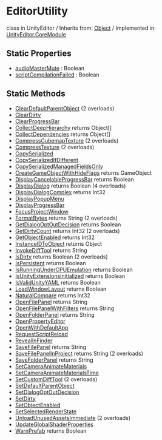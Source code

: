 # EditorUtility
class in UnityEditor
 / Inherits from: <a href="https://docs.unity3d.com/6000.2/Documentation/ScriptReference/Object.html">Object</a> / Implemented in: <a href="https://docs.unity3d.com/6000.2/Documentation/ScriptReference/UnityEditor.CoreModule.html">UnityEditor.CoreModule</a>

## Static Properties
- <a href="https://docs.unity3d.com/6000.2/Documentation/ScriptReference/EditorUtility-audioMasterMute.html">audioMasterMute</a> : Boolean
- <a href="https://docs.unity3d.com/6000.2/Documentation/ScriptReference/EditorUtility-scriptCompilationFailed.html">scriptCompilationFailed</a> : Boolean

## Static Methods
- <a href="https://docs.unity3d.com/6000.2/Documentation/ScriptReference/EditorUtility.ClearDefaultParentObject.html">ClearDefaultParentObject</a> (2 overloads)
- <a href="https://docs.unity3d.com/6000.2/Documentation/ScriptReference/EditorUtility.ClearDirty.html">ClearDirty</a>
- <a href="https://docs.unity3d.com/6000.2/Documentation/ScriptReference/EditorUtility.ClearProgressBar.html">ClearProgressBar</a>
- <a href="https://docs.unity3d.com/6000.2/Documentation/ScriptReference/EditorUtility.CollectDeepHierarchy.html">CollectDeepHierarchy</a> returns Object[]
- <a href="https://docs.unity3d.com/6000.2/Documentation/ScriptReference/EditorUtility.CollectDependencies.html">CollectDependencies</a> returns Object[]
- <a href="https://docs.unity3d.com/6000.2/Documentation/ScriptReference/EditorUtility.CompressCubemapTexture.html">CompressCubemapTexture</a> (2 overloads)
- <a href="https://docs.unity3d.com/6000.2/Documentation/ScriptReference/EditorUtility.CompressTexture.html">CompressTexture</a> (2 overloads)
- <a href="https://docs.unity3d.com/6000.2/Documentation/ScriptReference/EditorUtility.CopySerialized.html">CopySerialized</a>
- <a href="https://docs.unity3d.com/6000.2/Documentation/ScriptReference/EditorUtility.CopySerializedIfDifferent.html">CopySerializedIfDifferent</a>
- <a href="https://docs.unity3d.com/6000.2/Documentation/ScriptReference/EditorUtility.CopySerializedManagedFieldsOnly.html">CopySerializedManagedFieldsOnly</a>
- <a href="https://docs.unity3d.com/6000.2/Documentation/ScriptReference/EditorUtility.CreateGameObjectWithHideFlags.html">CreateGameObjectWithHideFlags</a> returns GameObject
- <a href="https://docs.unity3d.com/6000.2/Documentation/ScriptReference/EditorUtility.DisplayCancelableProgressBar.html">DisplayCancelableProgressBar</a> returns Boolean
- <a href="https://docs.unity3d.com/6000.2/Documentation/ScriptReference/EditorUtility.DisplayDialog.html">DisplayDialog</a> returns Boolean (4 overloads)
- <a href="https://docs.unity3d.com/6000.2/Documentation/ScriptReference/EditorUtility.DisplayDialogComplex.html">DisplayDialogComplex</a> returns Int32
- <a href="https://docs.unity3d.com/6000.2/Documentation/ScriptReference/EditorUtility.DisplayPopupMenu.html">DisplayPopupMenu</a>
- <a href="https://docs.unity3d.com/6000.2/Documentation/ScriptReference/EditorUtility.DisplayProgressBar.html">DisplayProgressBar</a>
- <a href="https://docs.unity3d.com/6000.2/Documentation/ScriptReference/EditorUtility.FocusProjectWindow.html">FocusProjectWindow</a>
- <a href="https://docs.unity3d.com/6000.2/Documentation/ScriptReference/EditorUtility.FormatBytes.html">FormatBytes</a> returns String (2 overloads)
- <a href="https://docs.unity3d.com/6000.2/Documentation/ScriptReference/EditorUtility.GetDialogOptOutDecision.html">GetDialogOptOutDecision</a> returns Boolean
- <a href="https://docs.unity3d.com/6000.2/Documentation/ScriptReference/EditorUtility.GetDirtyCount.html">GetDirtyCount</a> returns Int32 (2 overloads)
- <a href="https://docs.unity3d.com/6000.2/Documentation/ScriptReference/EditorUtility.GetObjectEnabled.html">GetObjectEnabled</a> returns Int32
- <a href="https://docs.unity3d.com/6000.2/Documentation/ScriptReference/EditorUtility.InstanceIDToObject.html">InstanceIDToObject</a> returns Object
- <a href="https://docs.unity3d.com/6000.2/Documentation/ScriptReference/EditorUtility.InvokeDiffTool.html">InvokeDiffTool</a> returns String
- <a href="https://docs.unity3d.com/6000.2/Documentation/ScriptReference/EditorUtility.IsDirty.html">IsDirty</a> returns Boolean (2 overloads)
- <a href="https://docs.unity3d.com/6000.2/Documentation/ScriptReference/EditorUtility.IsPersistent.html">IsPersistent</a> returns Boolean
- <a href="https://docs.unity3d.com/6000.2/Documentation/ScriptReference/EditorUtility.IsRunningUnderCPUEmulation.html">IsRunningUnderCPUEmulation</a> returns Boolean
- <a href="https://docs.unity3d.com/6000.2/Documentation/ScriptReference/EditorUtility.IsUnityExtensionsInitialized.html">IsUnityExtensionsInitialized</a> returns Boolean
- <a href="https://docs.unity3d.com/6000.2/Documentation/ScriptReference/EditorUtility.IsValidUnityYAML.html">IsValidUnityYAML</a> returns Boolean
- <a href="https://docs.unity3d.com/6000.2/Documentation/ScriptReference/EditorUtility.LoadWindowLayout.html">LoadWindowLayout</a> returns Boolean
- <a href="https://docs.unity3d.com/6000.2/Documentation/ScriptReference/EditorUtility.NaturalCompare.html">NaturalCompare</a> returns Int32
- <a href="https://docs.unity3d.com/6000.2/Documentation/ScriptReference/EditorUtility.OpenFilePanel.html">OpenFilePanel</a> returns String
- <a href="https://docs.unity3d.com/6000.2/Documentation/ScriptReference/EditorUtility.OpenFilePanelWithFilters.html">OpenFilePanelWithFilters</a> returns String
- <a href="https://docs.unity3d.com/6000.2/Documentation/ScriptReference/EditorUtility.OpenFolderPanel.html">OpenFolderPanel</a> returns String
- <a href="https://docs.unity3d.com/6000.2/Documentation/ScriptReference/EditorUtility.OpenPropertyEditor.html">OpenPropertyEditor</a>
- <a href="https://docs.unity3d.com/6000.2/Documentation/ScriptReference/EditorUtility.OpenWithDefaultApp.html">OpenWithDefaultApp</a>
- <a href="https://docs.unity3d.com/6000.2/Documentation/ScriptReference/EditorUtility.RequestScriptReload.html">RequestScriptReload</a>
- <a href="https://docs.unity3d.com/6000.2/Documentation/ScriptReference/EditorUtility.RevealInFinder.html">RevealInFinder</a>
- <a href="https://docs.unity3d.com/6000.2/Documentation/ScriptReference/EditorUtility.SaveFilePanel.html">SaveFilePanel</a> returns String
- <a href="https://docs.unity3d.com/6000.2/Documentation/ScriptReference/EditorUtility.SaveFilePanelInProject.html">SaveFilePanelInProject</a> returns String (2 overloads)
- <a href="https://docs.unity3d.com/6000.2/Documentation/ScriptReference/EditorUtility.SaveFolderPanel.html">SaveFolderPanel</a> returns String
- <a href="https://docs.unity3d.com/6000.2/Documentation/ScriptReference/EditorUtility.SetCameraAnimateMaterials.html">SetCameraAnimateMaterials</a>
- <a href="https://docs.unity3d.com/6000.2/Documentation/ScriptReference/EditorUtility.SetCameraAnimateMaterialsTime.html">SetCameraAnimateMaterialsTime</a>
- <a href="https://docs.unity3d.com/6000.2/Documentation/ScriptReference/EditorUtility.SetCustomDiffTool.html">SetCustomDiffTool</a> (2 overloads)
- <a href="https://docs.unity3d.com/6000.2/Documentation/ScriptReference/EditorUtility.SetDefaultParentObject.html">SetDefaultParentObject</a>
- <a href="https://docs.unity3d.com/6000.2/Documentation/ScriptReference/EditorUtility.SetDialogOptOutDecision.html">SetDialogOptOutDecision</a>
- <a href="https://docs.unity3d.com/6000.2/Documentation/ScriptReference/EditorUtility.SetDirty.html">SetDirty</a>
- <a href="https://docs.unity3d.com/6000.2/Documentation/ScriptReference/EditorUtility.SetObjectEnabled.html">SetObjectEnabled</a>
- <a href="https://docs.unity3d.com/6000.2/Documentation/ScriptReference/EditorUtility.SetSelectedRenderState.html">SetSelectedRenderState</a>
- <a href="https://docs.unity3d.com/6000.2/Documentation/ScriptReference/EditorUtility.UnloadUnusedAssetsImmediate.html">UnloadUnusedAssetsImmediate</a> (2 overloads)
- <a href="https://docs.unity3d.com/6000.2/Documentation/ScriptReference/EditorUtility.UpdateGlobalShaderProperties.html">UpdateGlobalShaderProperties</a>
- <a href="https://docs.unity3d.com/6000.2/Documentation/ScriptReference/EditorUtility.WarnPrefab.html">WarnPrefab</a> returns Boolean
